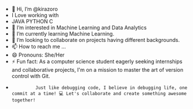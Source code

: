 - 👋 Hi, I’m @kirazoro
- I Love working with
- JAVA PYTHON C
- 👀 I’m interested in Machine Learning and Data Analytics
- 🌱 I’m currently learning Machine Learning.
- 💞️ I’m looking to collaborate on projects having different backgrounds.
- 📫 How to reach me ...
- 😄 Pronouns: She/Her
- ⚡ Fun fact: As a computer science student eagerly seeking internships and collaborative projects, I'm on a mission to master the art of version control with Git.
-              Just like debugging code, I believe in debugging life, one commit at a time! 💻 Let's collaborate and create something awesome together! 

<!---
kirazoro/kirazoro is a ✨ special ✨ repository because its `README.md` (this file) appears on your GitHub profile.
You can click the Preview link to take a look at your changes.
--->

